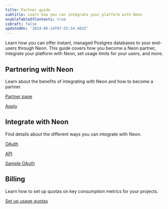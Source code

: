 ```yaml
---
title: Partner guide
subtitle: Learn how you can integrate your platform with Neon
enableTableOfContents: true
isDraft: false
updatedOn: '2024-06-14T07:55:54.403Z'
---
```


Learn how you can offer instant, managed Postgres databases to your end-users through Neon. This guide covers how you become a Neon partner, integrate your platform with Neon, set usage limits for your users, and more.

## Partnering with Neon

Learn about the benefits of integrating with Neon and how to become a partner.

<DetailIconCards>

<a href="https://neon.tech/partners" description="Discover the benefits of partnering with Neon for serverless Postgres" icon="handshake">Partner page</a>

<a href="https://neon.tech/partners#partners-apply" description="Request partnership online" icon="todo">Apply</a>

</DetailIconCards>

## Integrate with Neon

Find details about the different ways you can integrate with Neon.

<DetailIconCards>

<a href="/docs/guides/oauth-integration" description="Integrate with Neon using OAuth" icon="check">OAuth</a>

<a href="/docs/reference/api-reference" description="Integrate using the Neon API" icon="transactions">API</a>

<a href="https://neon-experimental.vercel.app/" description="See a sample application using OAuth" icon="lock-landscape">Sample OAuth</a>

</DetailIconCards>

## Billing

Learn how to set up quotas on key consumption metrics for your projects.

<DetailIconCards>

<a href="/docs/guides/partner-billing" description="Use the Neon API to configure consumption quotas for your customers" icon="cheque">Set up usage quotas</a>

</DetailIconCards>

